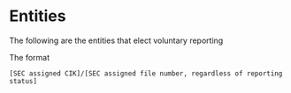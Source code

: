 # Entities

The following are the entities that elect voluntary reporting

The format 

    [SEC assigned CIK]/[SEC assigned file number, regardless of reporting status]
